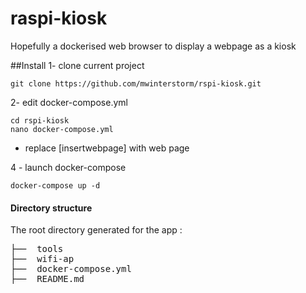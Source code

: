 # raspi-kiosk

Hopefully a dockerised web browser to display a webpage as a kiosk

##Install
1- clone current project
````
git clone https://github.com/mwinterstorm/rspi-kiosk.git
````
2- edit docker-compose.yml
````
cd rspi-kiosk
nano docker-compose.yml
````
- replace [insertwebpage] with web page

4 - launch docker-compose
````
docker-compose up -d
````

#### Directory structure

The root directory generated for the app :
<pre>
├──  tools
├──  wifi-ap
├──  docker-compose.yml
├──  README.md
</pre>
